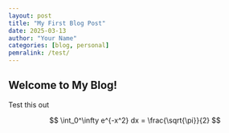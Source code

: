 ```yaml
---
layout: post
title: "My First Blog Post"
date: 2025-03-13
author: "Your Name"
categories: [blog, personal]
pemralink: /test/
---
```


## Welcome to My Blog!

Test this out

$$
\int_0^\infty e^{-x^2} dx = \frac{\sqrt{\pi}}{2}
$$

<!-- MathJax Script -->
<script type="text/javascript" async
  src="https://polyfill.io/v3/polyfill.min.js?features=es6">
</script>
<script type="text/javascript" async
  src="https://cdn.jsdelivr.net/npm/mathjax@3/es5/tex-mml-chtml.js">
</script>